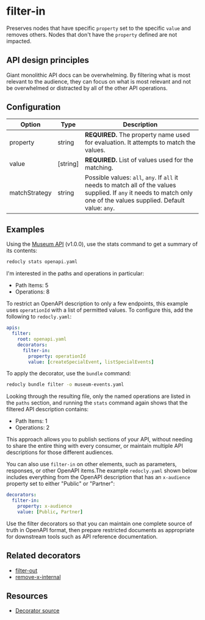 # filter-in

Preserves nodes that have specific `property` set to the specific `value` and removes others. Nodes that don't have the `property` defined are not impacted.

## API design principles

Giant monolithic API docs can be overwhelming. By filtering what is most relevant to the audience, they can focus on what is most relevant and not be overwhelmed or distracted by all of the other API operations.

## Configuration

| Option        | Type     | Description                                                                                                                                                             |
| ------------- | -------- | ----------------------------------------------------------------------------------------------------------------------------------------------------------------------- |
| property      | string   | **REQUIRED.** The property name used for evaluation. It attempts to match the values.                                                                                   |
| value         | [string] | **REQUIRED.** List of values used for the matching.                                                                                                                     |
| matchStrategy | string   | Possible values: `all`, `any`. If `all` it needs to match all of the values supplied. If `any` it needs to match only one of the values supplied. Default value: `any`. |

## Examples

Using the [Museum API](https://github.com/Redocly/museum-openapi-example) (v1.0.0), use the stats command to get a summary of its contents:

```bash
redocly stats openapi.yaml
```

I'm interested in the paths and operations in particular:

- Path Items: 5
- Operations: 8

To restrict an OpenAPI description to only a few endpoints, this example uses `operationId` with a list of permitted values. To configure this, add the following to `redocly.yaml`:

```yaml
apis:
  filter:
    root: openapi.yaml
    decorators:
      filter-in:
        property: operationId 
        value: [createSpecialEvent, listSpecialEvents]
```

To apply the decorator, use the `bundle` command:

```bash
redocly bundle filter -o museum-events.yaml
```

Looking through the resulting file, only the named operations are listed in the `paths` section, and running the `stats` command again shows that the filtered API description contains:

- Path Items: 1
- Operations: 2

This approach allows you to publish sections of your API, without needing to share the entire thing with every consumer, or maintain multiple API descriptions for those different audiences.

You can also use `filter-in` on other elements, such as parameters, responses, or other OpenAPI items.The example `redocly.yaml` shown below includes everything from the OpenAPI description that has an `x-audience` property set to either "Public" or "Partner":

```yaml
decorators:
  filter-in:
    property: x-audience
    value: [Public, Partner]
```

Use the filter decorators so that you can maintain one complete source of truth in OpenAPI format, then prepare restricted documents as appropriate for downstream tools such as API reference documentation.

## Related decorators

- [filter-out](./filter-out.md)
- [remove-x-internal](./remove-x-internal.md)

## Resources

- [Decorator source](https://github.com/Redocly/redocly-cli/blob/main/packages/core/src/decorators/common/filters/filter-in.ts)
